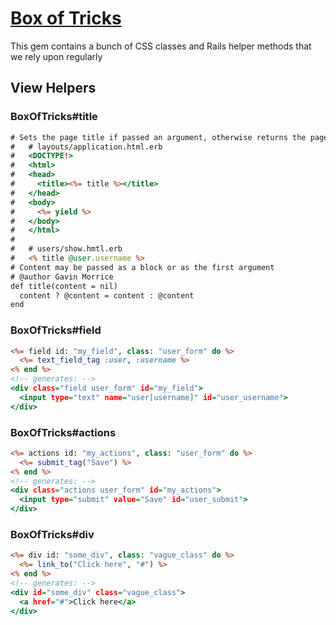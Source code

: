 # [Box of Tricks](http://github.com/KatanaCode/box_of_tricks "Katana Code's Box of Tricks")

This gem contains a bunch of CSS classes and Rails helper methods that we rely upon regularly

## View Helpers

### BoxOfTricks#title

``` rhtml
# Sets the page title if passed an argument, otherwise returns the page title.
#   # layouts/application.html.erb
#   <DOCTYPE!>
#   <html>
#   <head>
#     <title><%= title %></title>
#   </head>
#   <body>
#     <%= yield %>
#   </body>
#   </html>
# 
#   # users/show.hmtl.erb
#   <% title @user.username %>
# Content may be passed as a block or as the first argument
# @author Gavin Morrice  
def title(content = nil)
  content ? @content = content : @content
end
```

### BoxOfTricks#field

``` rhtml
<%= field id: "my_field", class: "user_form" do %>
  <%= text_field_tag :user, :username %>
<% end %>
<!-- generates: -->
<div class="field user_form" id="my_field">
  <input type="text" name="user[username]" id="user_username">
</div>
```



### BoxOfTricks#actions

``` rhtml
<%= actions id: "my_actions", class: "user_form" do %>
  <%= submit_tag("Save") %>
<% end %>
<!-- generates: -->
<div class="actions user_form" id="my_actions">
  <input type="submit" value="Save" id="user_submit">
</div>
```

### BoxOfTricks#div

``` rhtml
<%= div id: "some_div", class: "vague_class" do %>
  <%= link_to("Click here", "#") %>
<% end %>
<!-- generates: -->
<div id="some_div" class="vague_class">
  <a href="#">Click here</a>
</div>
```